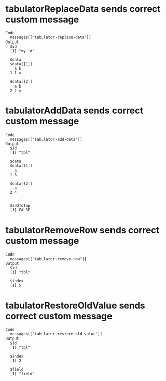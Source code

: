 # tabulatorReplaceData sends correct custom message

    Code
      messages[["tabulator-replace-data"]]
    Output
      $id
      [1] "my_id"
      
      $data
      $data[[1]]
        a b
      1 1 x
      
      $data[[2]]
        a b
      2 2 y
      
      

# tabulatorAddData sends correct custom message

    Code
      messages[["tabulator-add-data"]]
    Output
      $id
      [1] "tbl"
      
      $data
      $data[[1]]
        a
      1 3
      
      $data[[2]]
        a
      2 4
      
      
      $addToTop
      [1] FALSE
      

# tabulatorRemoveRow sends correct custom message

    Code
      messages[["tabulator-remove-row"]]
    Output
      $id
      [1] "tbl"
      
      $index
      [1] 5
      

# tabulatorRestoreOldValue sends correct custom message

    Code
      messages[["tabulator-restore-old-value"]]
    Output
      $id
      [1] "tbl"
      
      $index
      [1] 2
      
      $field
      [1] "field"
      

